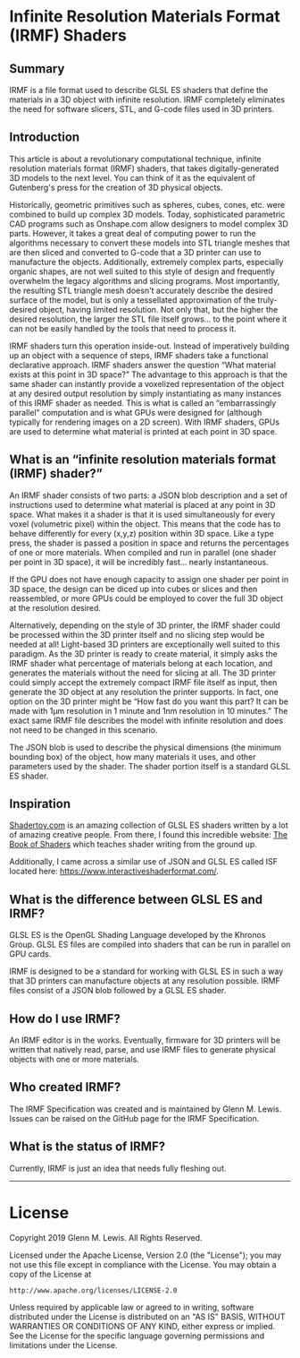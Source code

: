 # Infinite Resolution Materials Format (IRMF) Shaders

## Summary

IRMF is a file format used to describe GLSL ES shaders that define
the materials in a 3D object with infinite resolution. IRMF
completely eliminates the need for software slicers, STL, and G-code
files used in 3D printers.

## Introduction

This article is about a revolutionary computational technique,
infinite resolution materials format (IRMF) shaders, that takes
digitally-generated 3D models to the next level. You can think of it
as the equivalent of Gutenberg's press for the creation of 3D
physical objects.

Historically, geometric primitives such as spheres, cubes, cones,
etc. were combined to build up complex 3D models. Today,
sophisticated parametric CAD programs such as Onshape.com allow
designers to model complex 3D parts. However, it takes a great deal
of computing power to run the algorithms necessary to convert these
models into STL triangle meshes that are then sliced and converted to
G-code that a 3D printer can use to manufacture the
objects. Additionally, extremely complex parts, especially organic
shapes, are not well suited to this style of design and frequently
overwhelm the legacy algorithms and slicing programs. Most
importantly, the resulting STL triangle mesh doesn't accurately
describe the desired surface of the model, but is only a tessellated
approximation of the truly-desired object, having limited
resolution. Not only that, but the higher the desired resolution, the
larger the STL file itself grows... to the point where it can not be
easily handled by the tools that need to process it.

IRMF shaders turn this operation inside-out. Instead of
imperatively building up an object with a sequence of steps, IRMF
shaders take a functional declarative approach. IRMF shaders answer
the question “What material exists at this point in 3D space?” The
advantage to this approach is that the same shader can instantly
provide a voxelized representation of the object at any desired
output resolution by simply instantiating as many instances of this
IRMF shader as needed. This is what is called an “embarrassingly
parallel” computation and is what GPUs were designed for (although
typically for rendering images on a 2D screen). With IRMF shaders,
GPUs are used to determine what material is printed at each point in
3D space.

## What is an “infinite resolution materials format (IRMF) shader?”

An IRMF shader consists of two parts: a JSON blob description and
a set of instructions used to determine what material is placed at
any point in 3D space. What makes it a shader is that it is used
simultaneously for every voxel (volumetric pixel) within the
object. This means that the code has to behave differently for every
(x,y,z) position within 3D space. Like a type press, the shader is
passed a position in space and returns the percentages of one or more
materials. When compiled and run in parallel (one shader per point in
3D space), it will be incredibly fast... nearly instantaneous.

If the GPU does not have enough capacity to assign one shader per
point in 3D space, the design can be diced up into cubes or slices
and then reassembled, or more GPUs could be employed to cover the
full 3D object at the resolution desired.

Alternatively, depending on the style of 3D printer, the IRMF
shader could be processed within the 3D printer itself and no slicing
step would be needed at all! Light-based 3D printers are
exceptionally well suited to this paradigm. As the 3D printer is
ready to create material, it simply asks the IRMF shader what
percentage of materials belong at each location, and generates the
materials without the need for slicing at all. The 3D printer could
simply accept the extremely compact IRMF file itself as input, then
generate the 3D object at any resolution the printer supports. In
fact, one option on the 3D printer might be “How fast do you want
this part? It can be made with 1μm resolution in 1 minute and 1nm
resolution in 10 minutes.” The exact same IRMF file describes the
model with infinite resolution and does not need to be changed in
this scenario.

The JSON blob is used to describe the physical dimensions (the
minimum bounding box) of the object, how many materials it uses, and
other parameters used by the shader. The shader portion itself is a
standard GLSL ES shader.

## Inspiration

[Shadertoy.com](https://shadertoy.com) is an amazing collection
of GLSL ES shaders written by a lot of amazing creative people. From
there, I found this incredible website: [The Book of
Shaders](https://thebookofshaders.com/) which teaches shader writing
from the ground up.

Additionally, I came across a similar use of JSON and GLSL ES called
ISF located here: https://www.interactiveshaderformat.com/.

## What is the difference between GLSL ES and IRMF?

GLSL ES is the OpenGL Shading Language developed by the Khronos
Group. GLSL ES files are compiled into shaders that can be run in
parallel on GPU cards.

IRMF is designed to be a standard for working with GLSL ES in such a
way that 3D printers can manufacture objects at any resolution
possible. IRMF files consist of a JSON blob followed by a GLSL ES
shader.

## How do I use IRMF?

An IRMF editor is in the works. Eventually, firmware for 3D
printers will be written that natively read, parse, and use IRMF
files to generate physical objects with one or more materials.

## Who created IRMF?

The IRMF Specification was created and is maintained by
Glenn M. Lewis. Issues can be raised on the GitHub page for the
IRMF Specification.

## What is the status of IRMF?

Currently, IRMF is just an idea that needs fully fleshing out.

----------------------------------------------------------------------

# License

Copyright 2019 Glenn M. Lewis. All Rights Reserved.

Licensed under the Apache License, Version 2.0 (the "License");
you may not use this file except in compliance with the License.
You may obtain a copy of the License at

    http://www.apache.org/licenses/LICENSE-2.0

Unless required by applicable law or agreed to in writing, software
distributed under the License is distributed on an "AS IS" BASIS,
WITHOUT WARRANTIES OR CONDITIONS OF ANY KIND, either express or implied.
See the License for the specific language governing permissions and
limitations under the License.
